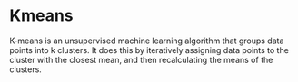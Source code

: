 # Kmeans

K-means is an unsupervised machine learning algorithm that groups data points into k clusters. It does this by iteratively assigning data points to the cluster with the closest mean, and then recalculating the means of the clusters.
